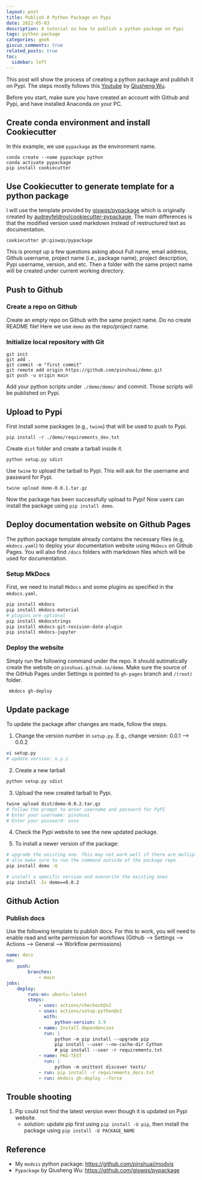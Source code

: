 ```yaml
---
layout: post
title: Publish A Python Package on Pypi
date: 2022-05-03 
description: A tutorial on how to publish a python package on Pypi 
tags: python package 
categories: geek
giscus_comments: true
related_posts: true
toc:
  sidebar: left
---
```


This post will show the process of creating a python package and publish it on Pypi. The steps mostly follows this [Youtube](https://www.youtube.com/watch?v=7FcX9uWDuIQ) by [Qiusheng Wu](https://github.com/giswqs).

Before you start, make sure you have created an account with Github and Pypi, and have installed Anaconda on your PC.

## Create conda environment and install Cookiecutter

In this example, we use `pypackage` as the environment name.
```
conda create --name pypackage python
conda activate pypackage
pip install cookiecutter
```

## Use Cookiecutter to generate template for a python package
I will use the template provided by [giswqs/pypackage](https://github.com/giswqs/pypackage) which is originally created by [audreyfeldroy/cookiecutter-pypackage](https://github.com/audreyfeldroy/cookiecutter-pypackage). The main differences is that the modified version used markdown instead of restructured text as documentation.

```
cookiecutter gh:giswqs/pypackage
```
This is prompt up a few questions asking about Full name, email address, Github username, project name (i.e., package name), project description, Pypi username, version, and etc. Then a folder with the same project name will be created under current working directory.

## Push to Github

### Create a repo on Github
Create an empty repo on Github with the same project name. Do no create README file! Here we use `demo` as the repo/project name.

### Initialize local repository with Git
```
git init
git add .
git commit -m "first commit"
git remote add origin https://github.com/pinshuai/demo.git
git push -u origin main
```

Add your python scripts under `./demo/demo/` and commit. Those scripts will be published on Pypi.

## Upload to Pypi

First install some packages (e.g., `twine`) that will be used to push to Pypi.
```
pip install -r ./demo/requirements_dev.txt
```

Create `dist` folder and create a tarball inside it.
```
python setup.py sdist
```

Use `twine` to upload the tarball to Pypi. This will ask for the username and passward for Pypi.
```
twine upload demo-0.0.1.tar.gz
```

Now the package has been successfully upload to Pypi! Now users can install the package using `pip install demo`.

## Deploy documentation website on Github Pages

The python package template already contains the necessary files (e.g, `mkdocs.yaml`) to deploy your documentation website using `MkDocs` on Github Pages. You will also find `/docs` folders with markdown files which will be used for documentation.

### Setup MkDocs
First, we need to install `MkDocs` and some plugins as specified in the `mkdocs.yaml`.
```bash
pip install mkdocs
pip install mkdocs-material
# plugins are optional 
pip install mkdocstrings
pip install mkdocs-git-revision-date-plugin
pip install mkdocs-jupyter
```

### Deploy the website
Simply run the following command under the repo. It should autimatically create the website on `pinshuai.github.io/demo`. Make sure the source of the GitHub Pages under Settings is pointed to `gh-pages` branch and `/(root)` folder.

```bash
 mkdocs gh-deploy
```

## Update package
To update the package after changes are made, follow the steps.

1. Change the version number in `setup.py`. E.g., change version: 0.0.1 --> 0.0.2

```bash
vi setup.py
# update version: x.y.z
```
2. Create a new tarball

```bash
python setup.py sdist
```
3. Upload the new created tarball to Pypi.

```bash
twine upload dist/demo-0.0.2.tar.gz
# follow the prompt to enter username and password for PyPI
# Enter your username: pinshuai
# Enter your password: xxxx
```
4. Check the Pypi website to see the new updated package.

5. To install a newer version of the package:

```bash
# upgrade the existing one. This may not work well if there are multiple newer versions
# also make sure to run the command outside of the package repo
pip install demo -U

# install a specific version and overwrite the existing ones
pip install -Iv demo==0.0.2
```


## Github Action
### Publish docs

Use the following template to publish docs. For this to work, you will need to enable read and write permission for workflows (Github --> Settings --> Actions --> General --> Workflow permissions)
```yaml
name: docs
on:
    push:
        branches:
            - main
jobs:
    deploy:
        runs-on: ubuntu-latest
        steps:
            - uses: actions/checkout@v2
            - uses: actions/setup-python@v2
              with:
                  python-version: 3.9
            - name: Install dependencies
              run: |
                  python -m pip install --upgrade pip
                  pip install --user --no-cache-dir Cython
                  # pip install --user -r requirements.txt
            - name: PKG-TEST
              run: |
                  python -m unittest discover tests/
            - run: pip install -r requirements_docs.txt
            - run: mkdocs gh-deploy --force 
```


## Trouble shooting
1. Pip could not find the latest version even though it is updated on Pypi website.
   - solution: update pip first using `pip install -U pip`, then install the package using `pip install -U PACKAGE_NAME`
## Reference

- My `modvis` python package: https://github.com/pinshuai/modvis
- `Pypackage` by Qiusheng Wu: https://github.com/giswqs/pypackage





